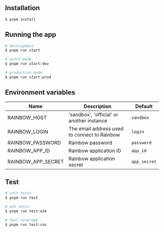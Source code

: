 ## Installation

```bash
$ pnpm install
```

## Running the app

```bash
# development
$ pnpm run start

# watch mode
$ pnpm run start:dev

# production mode
$ pnpm run start:prod
```

## Environment variables

| Name               | Description                                  | Default      |
|--------------------|----------------------------------------------|--------------|
| RAINBOW_HOST       | 'sandbox', 'official' or another instance    | `sandbox`    |
| RAINBOW_LOGIN      | The email address used to connect to Rainbow | `login`      |
| RAINBOW_PASSWORD   | Rainbow password                             | `password`   |
| RAINBOW_APP_ID     | Rainbow application ID                       | `app_id`     |
| RAINBOW_APP_SECRET | Rainbow application secret                   | `app_secret` |


## Test

```bash
# unit tests
$ pnpm run test

# e2e tests
$ pnpm run test:e2e

# test coverage
$ pnpm run test:cov
```